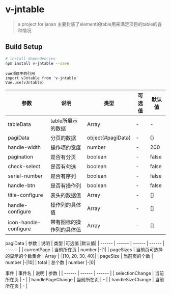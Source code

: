 # v-jntable

> a project for janan
> 主要封装了element的table用来满足项目的table的各种情况

## Build Setup

``` bash
# install dependencies
npm install v-jntable --save

```

```
vue项目中的引用
import vJntable from 'v-jntable'
Vue.use(vJntable)
```
 <v-jntable
      :tableData="equipmentsData"
      :handle-width="300"
      :pagination="true"
      :check-select="true"
      :serial-number="true"
      :handle-btn="true"
      :icon-handle="false"
      :pagiData="pagiData"
      :title-configure="titleData"
      :handle-configure="handleData"
      v-on:handleClick="handleClick"
      v-on:selectionChange="selectionChange"
      v-on:handlePageChange="pageChange"
      v-on:handleSizeChange="handleSizeChange"
    ></v-jntable>

| 参数 | 说明 | 类型 |可选值 |默认值|
| ------ | ------ | ------ | ------ | ------ |
| tableData | table所展示的数据 | Array |-|-|
| pagiData | 分页的数据 | object(#pagiData) |-|{}|
| handle-width | 操作项的宽度 | number |-|200|
| pagination | 是否有分页 | boolean |-|false|
| check-select | 是否有勾选 | boolean |-|false|
| serial-number | 是否有序列 | boolean |-|false|
| handle-btn | 是否有操作列 | boolean |-|false|
| title-configure| 表头的数据值 | Array |-|[]|
| handle-configure | 操作列的具体值 | Array |-|[]|
| icon-handle-configure | 带有图标的操作列的具体值 | Array |-|[]|

<a id="pagiData">pagiData</a>
| 参数 | 说明 | 类型 |可选值 |默认值|
| ------ | ------ | ------ | ------ | ------ |
| currentPage | 当前所在页 | number |-|1|
| pageSizes | 当前页可选择的显示的个数集合 | Array |-|[10, 20, 30, 40]|
| pageSize | 当前页的个数 | number |-|10|
| total | 总个数 | number |-|0|

事件
| 事件名 | 说明 | 参数 |
| ------ | ------ | ------ |
| selectionChange | 当前所在页 | - |
| handlePageChange | 当前所在页 | - |
| handleSizeChange | 当前所在页 | - |
